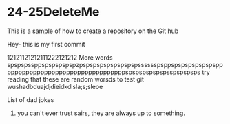 # 24-25DeleteMe
This is a sample of how to create a repository on the Git hub


Hey- this is my first commit


12121121212111222121212
More words
spspspssppspspspspspzpspspspspspspspspsssssspsppspspspspspspsppppppppppppppppppppppppppppppppppspspspspspspsspspspsps
try reading that
these are random worsds to test git
wushadbduajdjdieidkdlsla;s;sleoe

List of dad jokes
1. you can't ever trust sairs, they are always up to something.
